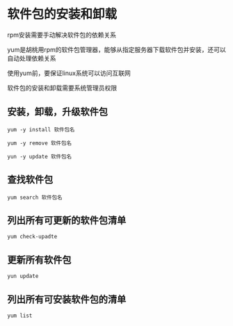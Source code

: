 # 软件包的安装和卸载

rpm安装需要手动解决软件包的依赖关系

yum是胡桃用rpm的软件包管理器，能够从指定服务器下载软件包并安装，还可以自动处理依赖关系

使用yum前，要保证linux系统可以访问互联网

软件包的安装和卸载需要系统管理员权限

## 安装，卸载，升级软件包

`yum -y install 软件包名`

`yum -y remove 软件包名`

`yun -y update 软件包名`

## 查找软件包

`yum search 软件包名`

## 列出所有可更新的软件包清单

`yum check-upadte`

## 更新所有软件包

`yun update`

## 列出所有可安装软件包的清单

`yum list`

